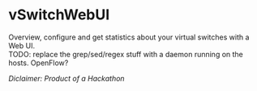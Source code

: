 vSwitchWebUI
============

Overview, configure and get statistics about your virtual switches with a Web UI.  
TODO: replace the grep/sed/regex stuff with a daemon running on the hosts. OpenFlow?  
 
*Diclaimer: Product of a Hackathon*